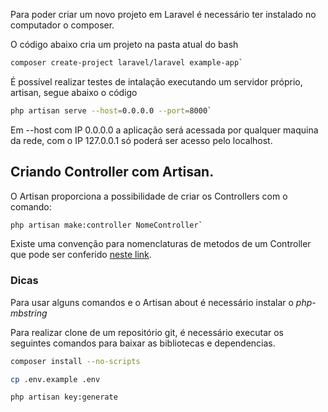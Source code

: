 Para poder criar um novo projeto em Laravel é necessário ter instalado no computador o composer.

O código abaixo cria um projeto na pasta atual do bash

```bash
composer create-project laravel/laravel example-app`
```

É possível realizar testes de intalação executando um servidor próprio, artisan, segue abaixo o código

```bash
php artisan serve --host=0.0.0.0 --port=8000`
```

Em --host com IP 0.0.0.0 a aplicação será acessada por qualquer maquina da rede, com o IP 127.0.0.1 só poderá ser acesso pelo localhost.

## Criando Controller com Artisan.
O Artisan proporciona a possibilidade de criar os Controllers com o comando:

```bash
php artisan make:controller NomeController`
```

Existe uma convenção para nomenclaturas de metodos de um Controller que pode ser conferido [neste link](https://laravel.com/docs/10.x/controllers).


### Dicas
Para usar alguns comandos e o Artisan about é necessário instalar o *php-mbstring*

Para realizar clone de um repositório git, é necessário executar os seguintes comandos para baixar as bibliotecas e dependencias.

```bash
composer install --no-scripts
```

```bash
cp .env.example .env
```

```bash
php artisan key:generate
```